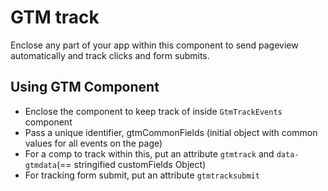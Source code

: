 # GTM track

Enclose any part of your app within this component to send pageview automatically and track clicks and form submits.

## Using GTM Component

* Enclose the component to keep track of inside `GtmTrackEvents` component
* Pass a unique identifier, gtmCommonFields (initial object with common values for all events on the page)
* For a comp to track within this, put an attribute `gtmtrack` and `data-gtmdata`(== stringified customFields Object)
* For tracking form submit, put an attribute `gtmtracksubmit`
